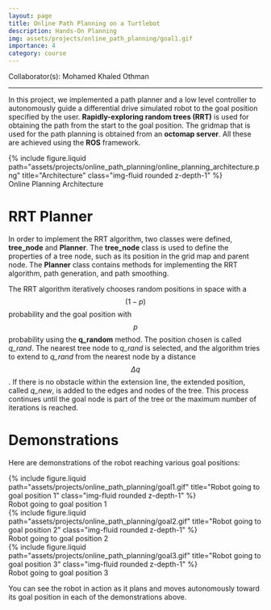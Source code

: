 ```yaml
---
layout: page
title: Online Path Planning on a Turtlebot
description: Hands-On Planning
img: assets/projects/online_path_planning/goal1.gif
importance: 4
category: course
---
```


Collaborator(s): Mohamed Khaled Othman

---

In this project, we implemented a path planner and a low level controller to autonomously guide a differential drive simulated robot to the goal position specified by the user. **Rapidly-exploring random trees (RRT)** is used for obtaining the path from the start to the goal position. The gridmap that is used for the path planning is obtained from an **octomap server**. All these are achieved using the **ROS** framework.

<div class="row justify-content-sm-center">
    <div class="col-sm-8 mt-3 mt-md-0">
        {% include figure.liquid path="assets/projects/online_path_planning/online_planning_architecture.png" title="Architecture" class="img-fluid rounded z-depth-1" %}
    </div>
</div>
<div class="caption">
    Online Planning Architecture
</div>

# RRT Planner

In order to implement the RRT algorithm, two classes were defined, **tree_node** and **Planner**. The **tree_node** class is used to define the properties of a tree node, such as its position in the grid map and parent node. The **Planner** class contains methods for implementing the RRT algorithm, path generation, and path smoothing.

The RRT algorithm iteratively chooses random positions in space with a $$(1-p)$$ probability and the goal position with $$p$$ probability using the **q_random** method. The position chosen is called _q_rand_. The nearest tree node to _q_rand_ is selected, and the algorithm tries to extend to _q_rand_ from the nearest node by a distance $$\Delta q$$. If there is no obstacle within the extension line, the extended position, called _q_new_, is added to the edges and nodes of the tree. This process continues until the goal node is part of the tree or the maximum number of iterations is reached.

# Demonstrations

Here are demonstrations of the robot reaching various goal positions:

<div class="row justify-content-sm-center">
    <div class="col-sm-10 mt-3 mt-md-0">
        {% include figure.liquid path="assets/projects/online_path_planning/goal1.gif" title="Robot going to goal position 1" class="img-fluid rounded z-depth-1" %}
    </div>
</div>
<div class="caption">
    Robot going to goal position 1
</div>

<div class="row justify-content-sm-center">
    <div class="col-sm-10 mt-3 mt-md-0">
        {% include figure.liquid path="assets/projects/online_path_planning/goal2.gif" title="Robot going to goal position 2" class="img-fluid rounded z-depth-1" %}
    </div>
</div>
<div class="caption">
    Robot going to goal position 2
</div>

<div class="row justify-content-sm-center">
    <div class="col-sm-10 mt-3 mt-md-0">
        {% include figure.liquid path="assets/projects/online_path_planning/goal3.gif" title="Robot going to goal position 3" class="img-fluid rounded z-depth-1" %}
    </div>
</div>
<div class="caption">
    Robot going to goal position 3
</div>

You can see the robot in action as it plans and moves autonomously toward its goal position in each of the demonstrations above.
